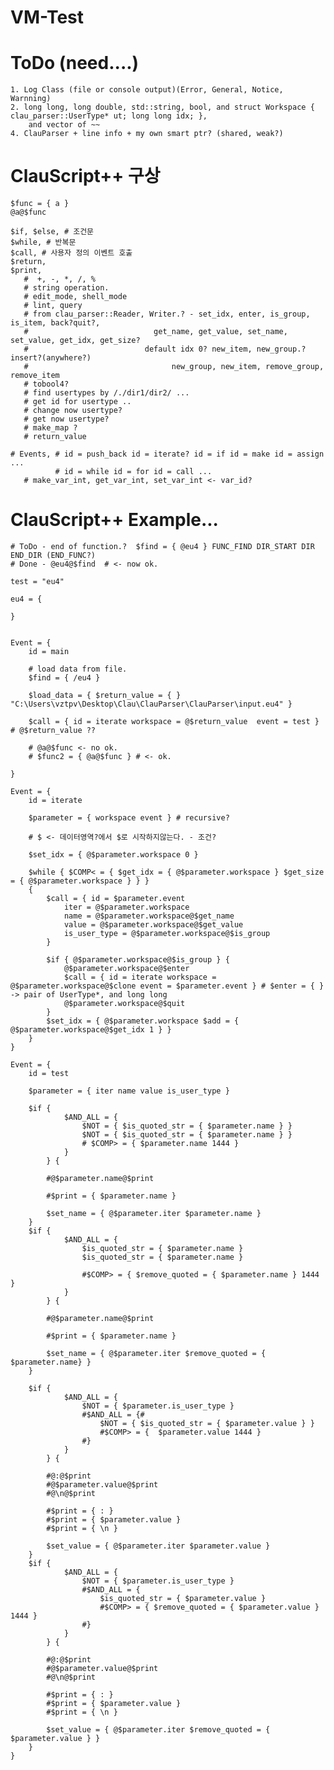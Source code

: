 # VM-Test

# ToDo (need....)
    1. Log Class (file or console output)(Error, General, Notice, Warnning)
    2. long long, long double, std::string, bool, and struct Workspace { clau_parser::UserType* ut; long long idx; },
        and vector of ~~
    4. ClauParser + line info + my own smart ptr? (shared, weak?)
# ClauScript++ 구상
    $func = { a } 
    @a@$func
    
    $if, $else, # 조건문 
    $while, # 반복문
    $call, # 사용자 정의 이벤트 호출
    $return,
    $print,
       #  +, -, *, /, %
       # string operation.
       # edit_mode, shell_mode
       # lint, query
       # from clau_parser::Reader, Writer.? - set_idx, enter, is_group, is_item, back?quit?, 
       #                            get_name, get_value, set_name, set_value, get_idx, get_size?
       #                          default idx 0? new_item, new_group.? insert?(anywhere?)
       #                                new_group, new_item, remove_group, remove_item
       # tobool4?
       # find usertypes by /./dir1/dir2/ ...
       # get id for usertype ..
       # change now usertype?
       # get now usertype?
       # make_map ? 
       # return_value
       
    # Events, # id = push_back id = iterate? id = if id = make id = assign ...
              # id = while id = for id = call ... 
       # make_var_int, get_var_int, set_var_int <- var_id?

# ClauScript++ Example...

    # ToDo - end of function.?  $find = { @eu4 } FUNC_FIND DIR_START DIR END_DIR (END_FUNC?)
    # Done - @eu4@$find  # <- now ok.

    test = "eu4"

    eu4 = {

    }


    Event = {
        id = main

        # load data from file.
        $find = { /eu4 }  

        $load_data = { $return_value = { } "C:\Users\vztpv\Desktop\Clau\ClauParser\ClauParser\input.eu4" }

        $call = { id = iterate workspace = @$return_value  event = test } # @$return_value ??

        # @a@$func <- no ok.
        # $func2 = { @a@$func } # <- ok.

    }

    Event = {
        id = iterate

        $parameter = { workspace event } # recursive?

        # $ <- 데이터영역?에서 $로 시작하지않는다. - 조건?

        $set_idx = { @$parameter.workspace 0 }

        $while { $COMP< = { $get_idx = { @$parameter.workspace } $get_size = { @$parameter.workspace } } } 
        {	
            $call = { id = $parameter.event 
                iter = @$parameter.workspace
                name = @$parameter.workspace@$get_name 
                value = @$parameter.workspace@$get_value
                is_user_type = @$parameter.workspace@$is_group
            } 

            $if { @$parameter.workspace@$is_group } {
                @$parameter.workspace@$enter
                $call = { id = iterate workspace = @$parameter.workspace@$clone event = $parameter.event } # $enter = { } -> pair of UserType*, and long long
                @$parameter.workspace@$quit
            }
            $set_idx = { @$parameter.workspace $add = { @$parameter.workspace@$get_idx 1 } }
        }
    }

    Event = {
        id = test

        $parameter = { iter name value is_user_type }	

        $if { 
                $AND_ALL = { 
                    $NOT = { $is_quoted_str = { $parameter.name } }			
                    $NOT = { $is_quoted_str = { $parameter.name } }			
                    # $COMP> = { $parameter.name 1444 }
                }
            } {

            #@$parameter.name@$print

            #$print = { $parameter.name } 

            $set_name = { @$parameter.iter $parameter.name }
        }
        $if { 
                $AND_ALL = { 
                    $is_quoted_str = { $parameter.name }
                    $is_quoted_str = { $parameter.name }

                    #$COMP> = { $remove_quoted = { $parameter.name } 1444 }
                }
            } {

            #@$parameter.name@$print

            #$print = { $parameter.name } 

            $set_name = { @$parameter.iter $remove_quoted = { $parameter.name} }
        }

        $if { 
                $AND_ALL = {
                    $NOT = { $parameter.is_user_type }
                    #$AND_ALL = {#
                        $NOT = { $is_quoted_str = { $parameter.value } }
                        #$COMP> = {  $parameter.value 1444 }
                    #}
                }
            } {

            #@:@$print
            #@$parameter.value@$print
            #@\n@$print

            #$print = { : }
            #$print = { $parameter.value } 
            #$print = { \n }

            $set_value = { @$parameter.iter $parameter.value }
        }
        $if { 
                $AND_ALL = { 
                    $NOT = { $parameter.is_user_type }
                    #$AND_ALL = { 
                        $is_quoted_str = { $parameter.value }
                        #$COMP> = { $remove_quoted = { $parameter.value } 1444 }
                    #}
                }
            } {

            #@:@$print
            #@$parameter.value@$print
            #@\n@$print

            #$print = { : }
            #$print = { $parameter.value } 
            #$print = { \n }

            $set_value = { @$parameter.iter $remove_quoted = { $parameter.value } }
        }
    }


